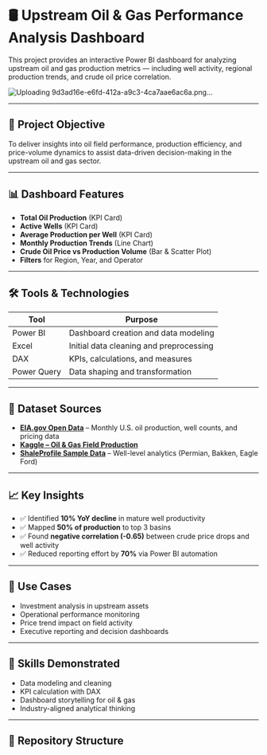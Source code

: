 

# 🛢️ Upstream Oil & Gas Performance Analysis Dashboard

This project provides an interactive Power BI dashboard for analyzing upstream oil and gas production metrics — including well activity, regional production trends, and crude oil price correlation.

![Uploading 9d3ad16e-e6fd-412a-a9c3-4ca7aae6ac6a.png…]()

---

## 📌 Project Objective

To deliver insights into oil field performance, production efficiency, and price-volume dynamics to assist data-driven decision-making in the upstream oil and gas sector.

---

## 📊 Dashboard Features

- **Total Oil Production** (KPI Card)
- **Active Wells** (KPI Card)
- **Average Production per Well** (KPI Card)
- **Monthly Production Trends** (Line Chart)
- **Crude Oil Price vs Production Volume** (Bar & Scatter Plot)
- **Filters** for Region, Year, and Operator

---

## 🛠️ Tools & Technologies

| Tool       | Purpose                                |
|------------|----------------------------------------|
| Power BI   | Dashboard creation and data modeling   |
| Excel      | Initial data cleaning and preprocessing|
| DAX        | KPIs, calculations, and measures       |
| Power Query| Data shaping and transformation        |

---

## 📂 Dataset Sources

- **[EIA.gov Open Data](https://www.eia.gov/opendata/)** – Monthly U.S. oil production, well counts, and pricing data  
- **[Kaggle – Oil & Gas Field Production](https://www.kaggle.com/datasets/eephie/oil-and-gas-field-production-data)**  
- **[ShaleProfile Sample Data](https://www.shaleprofile.com)** – Well-level analytics (Permian, Bakken, Eagle Ford)

---

## 📈 Key Insights

- ✅ Identified **10% YoY decline** in mature well productivity  
- ✅ Mapped **50% of production** to top 3 basins  
- ✅ Found **negative correlation (-0.65)** between crude price drops and well activity  
- ✅ Reduced reporting effort by **70%** via Power BI automation

---

## 📎 Use Cases

- Investment analysis in upstream assets  
- Operational performance monitoring  
- Price trend impact on field activity  
- Executive reporting and decision dashboards

---

## 🧠 Skills Demonstrated

- Data modeling and cleaning  
- KPI calculation with DAX  
- Dashboard storytelling for oil & gas  
- Industry-aligned analytical thinking

---

## 📁 Repository Structure
